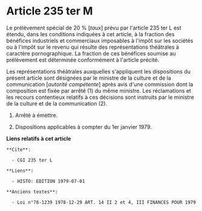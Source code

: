 # Article 235 ter M

Le prélèvement spécial de 20 % [*taux*] prévu par l'article 235 ter L est étendu, dans les conditions indiquées à cet
article, à la fraction des bénéfices industriels et commerciaux imposables à l'impôt sur les sociétés ou à l'impôt sur le
revenu qui résulte des représentations théâtrales à caractère pornographique. La fraction de ces bénéfices soumise au
prélèvement est déterminée conformément à l'article précité.

Les représentations théâtrales auxquelles s'appliquent les dispositions du présent article sont désignées par le ministre de
la culture et de la communication [*autorité compétente*] après avis d'une commission dont la composition est fixée par
arrêté (1) du même ministre. Les réclamations et les recours contentieux relatifs à ces décisions sont instruits par le
ministre de la culture et de la communication (2).

1)  Arrêté à émettre.

2)  Dispositions applicables à compter du 1er janvier 1979.

**Liens relatifs à cet article**

	**Cite**:

	  - CGI 235 ter L

	**Liens**:

	  - HISTO: EDITION 1979-07-01

	**Anciens textes**:

	  - Loi n°78-1239 1978-12-29 ART. 14 II 2 et 4, III FINANCES POUR 1979
